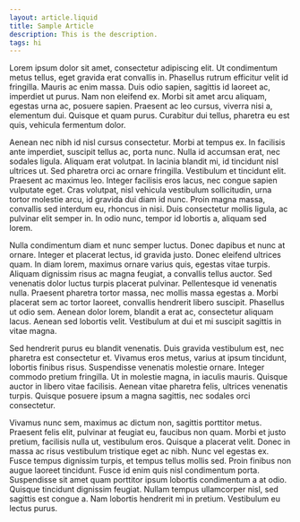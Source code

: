 ```yaml
---
layout: article.liquid
title: Sample Article
description: This is the description.
tags: hi
---
```


Lorem ipsum dolor sit amet, consectetur adipiscing elit. Ut condimentum metus
tellus, eget gravida erat convallis in. Phasellus rutrum efficitur velit id
fringilla. Mauris ac enim massa. Duis odio sapien, sagittis id laoreet ac,
imperdiet ut purus. Nam non eleifend ex. Morbi sit amet arcu aliquam, egestas
urna ac, posuere sapien. Praesent ac leo cursus, viverra nisi a, elementum dui.
Quisque et quam purus. Curabitur dui tellus, pharetra eu est quis, vehicula
fermentum dolor.

Aenean nec nibh id nisl cursus consectetur. Morbi at tempus ex. In facilisis
ante imperdiet, suscipit tellus ac, porta nunc. Nulla id accumsan erat, nec
sodales ligula. Aliquam erat volutpat. In lacinia blandit mi, id tincidunt nisl
ultrices ut. Sed pharetra orci ac ornare fringilla. Vestibulum et tincidunt
elit. Praesent ac maximus leo. Integer facilisis eros lacus, nec congue sapien
vulputate eget. Cras volutpat, nisl vehicula vestibulum sollicitudin, urna
tortor molestie arcu, id gravida dui diam id nunc. Proin magna massa, convallis
sed interdum eu, rhoncus in nisi. Duis consectetur mollis ligula, ac pulvinar
elit semper in. In odio nunc, tempor id lobortis a, aliquam sed lorem.

Nulla condimentum diam et nunc semper luctus. Donec dapibus et nunc at ornare.
Integer et placerat lectus, id gravida justo. Donec eleifend ultrices quam. In
diam lorem, maximus ornare varius quis, egestas vitae turpis. Aliquam dignissim
risus ac magna feugiat, a convallis tellus auctor. Sed venenatis dolor luctus
turpis placerat pulvinar. Pellentesque id venenatis nulla. Praesent pharetra
tortor massa, nec mollis massa egestas a. Morbi placerat sem ac tortor laoreet,
convallis hendrerit libero suscipit. Phasellus ut odio sem. Aenean dolor lorem,
blandit a erat ac, consectetur aliquam lacus. Aenean sed lobortis velit.
Vestibulum at dui et mi suscipit sagittis in vitae magna.

Sed hendrerit purus eu blandit venenatis. Duis gravida vestibulum est, nec
pharetra est consectetur et. Vivamus eros metus, varius at ipsum tincidunt,
lobortis finibus risus. Suspendisse venenatis molestie ornare. Integer commodo
pretium fringilla. Ut in molestie magna, in iaculis mauris. Quisque auctor in
libero vitae facilisis. Aenean vitae pharetra felis, ultrices venenatis turpis.
Quisque posuere ipsum a magna sagittis, nec sodales orci consectetur.

Vivamus nunc sem, maximus ac dictum non, sagittis porttitor metus. Praesent
felis elit, pulvinar at feugiat eu, faucibus non quam. Morbi et justo pretium,
facilisis nulla ut, vestibulum eros. Quisque a placerat velit. Donec in massa ac
risus vestibulum tristique eget ac nibh. Nunc vel egestas ex. Fusce tempus
dignissim turpis, et tempus tellus mollis sed. Proin finibus non augue laoreet
tincidunt. Fusce id enim quis nisl condimentum porta. Suspendisse sit amet quam
porttitor ipsum lobortis condimentum a at odio. Quisque tincidunt dignissim
feugiat. Nullam tempus ullamcorper nisl, sed sagittis est congue a. Nam lobortis
hendrerit mi in pretium. Vestibulum eu lectus purus.
